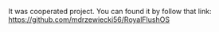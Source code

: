 It was cooperated project.
You can found it by follow that link:
https://github.com/mdrzewiecki56/RoyalFlushOS
